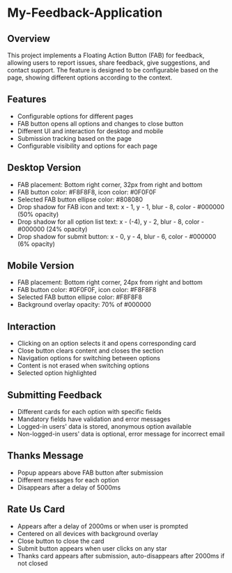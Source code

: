# My-Feedback-Application

## Overview
This project implements a Floating Action Button (FAB) for feedback, allowing users to report issues, share feedback, give suggestions, and contact support. The feature is designed to be configurable based on the page, showing different options according to the context.

## Features
- Configurable options for different pages
- FAB button opens all options and changes to close button
- Different UI and interaction for desktop and mobile
- Submission tracking based on the page
- Configurable visibility and options for each page

## Desktop Version
- FAB placement: Bottom right corner, 32px from right and bottom
- FAB button color: #F8F8F8, icon color: #0F0F0F
- Selected FAB button ellipse color: #808080
- Drop shadow for FAB icon and text: x - 1, y - 1, blur - 8, color - #000000 (50% opacity)
- Drop shadow for all option list text: x - (-4), y - 2, blur - 8, color - #000000 (24% opacity)
- Drop shadow for submit button: x - 0, y - 4, blur - 6, color - #000000 (6% opacity)

## Mobile Version
- FAB placement: Bottom right corner, 24px from right and bottom
- FAB button color: #0F0F0F, icon color: #F8F8F8
- Selected FAB button ellipse color: #F8F8F8
- Background overlay opacity: 70% of #000000

## Interaction
- Clicking on an option selects it and opens corresponding card
- Close button clears content and closes the section
- Navigation options for switching between options
- Content is not erased when switching options
- Selected option highlighted

## Submitting Feedback
- Different cards for each option with specific fields
- Mandatory fields have validation and error messages
- Logged-in users' data is stored, anonymous option available
- Non-logged-in users' data is optional, error message for incorrect email

## Thanks Message
- Popup appears above FAB button after submission
- Different messages for each option
- Disappears after a delay of 5000ms

## Rate Us Card
- Appears after a delay of 2000ms or when user is prompted
- Centered on all devices with background overlay
- Close button to close the card
- Submit button appears when user clicks on any star
- Thanks card appears after submission, auto-disappears after 2000ms if not closed
